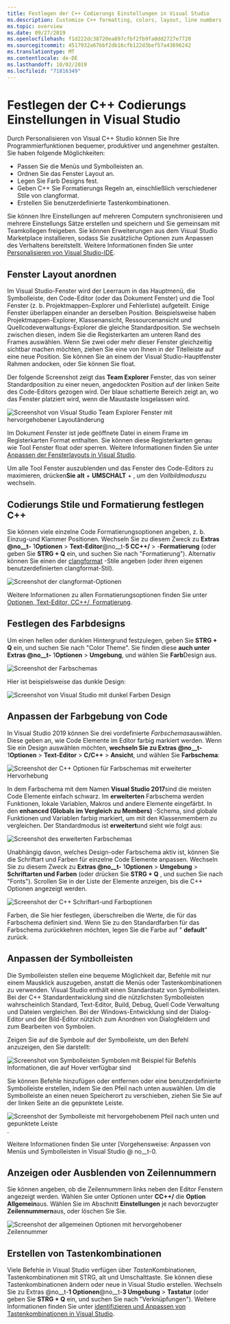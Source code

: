 ```yaml
---
title: Festlegen der C++ Codierungs Einstellungen in Visual Studio
ms.description: Customize C++ formatting, colors, layout, line numbers, and menus in the Visual Studio IDE.
ms.topic: overview
ms.date: 09/27/2019
ms.openlocfilehash: f1d222dc38720ea897cfbf2fb9fa0dd2727e7720
ms.sourcegitcommit: 4517932a67bbf2db16cfb122d3bef57a43696242
ms.translationtype: MT
ms.contentlocale: de-DE
ms.lasthandoff: 10/02/2019
ms.locfileid: "71816349"
---
```

# <a name="set-your-c-coding-preferences-in-visual-studio"></a>Festlegen der C++ Codierungs Einstellungen in Visual Studio

Durch Personalisieren von Visual C++ Studio können Sie Ihre Programmierfunktionen bequemer, produktiver und angenehmer gestalten. Sie haben folgende Möglichkeiten:

- Passen Sie die Menüs und Symbolleisten an.
- Ordnen Sie das Fenster Layout an.
- Legen Sie Farb Designs fest.
- Geben C++ Sie Formatierungs Regeln an, einschließlich verschiedener Stile von clangformat.
- Erstellen Sie benutzerdefinierte Tastenkombinationen.

Sie können Ihre Einstellungen auf mehreren Computern synchronisieren und mehrere Einstellungs Sätze erstellen und speichern und Sie gemeinsam mit Teamkollegen freigeben. Sie können Erweiterungen aus dem Visual Studio Marketplace installieren, sodass Sie zusätzliche Optionen zum Anpassen des Verhaltens bereitstellt. Weitere Informationen finden Sie unter [Personalisieren von Visual Studio-IDE](/visualstudio/ide/personalizing-the-visual-studio-ide).

## <a name="arrange-window-layout"></a>Fenster Layout anordnen

Im Visual Studio-Fenster wird der Leerraum in das Hauptmenü, die Symbolleiste, den Code-Editor (oder das Dokument Fenster) und die Tool Fenster (z. b. Projektmappen-Explorer und Fehlerliste) aufgeteilt. Einige Fenster überlappen einander an derselben Position. Beispielsweise haben Projektmappen-Explorer, Klassenansicht, Ressourcenansicht und Quellcodeverwaltungs-Explorer die gleiche Standardposition. Sie wechseln zwischen diesen, indem Sie die Registerkarten am unteren Rand des Frames auswählen. Wenn Sie zwei oder mehr dieser Fenster gleichzeitig sichtbar machen möchten, ziehen Sie eine von Ihnen in der Titelleiste auf eine neue Position. Sie können Sie an einem der Visual Studio-Hauptfenster Rahmen andocken, oder Sie können Sie float.

Der folgende Screenshot zeigt das **Team Explorer** Fenster, das von seiner Standardposition zu einer neuen, angedockten Position auf der linken Seite des Code-Editors gezogen wird. Der blaue schattierte Bereich zeigt an, wo das Fenster platziert wird, wenn die Maustaste losgelassen wird.

![Screenshot von Visual Studio Team Explorer Fenster mit hervorgehobener Layoutänderung](media/window-layout-move-team-explorer.png)

Im Dokument Fenster ist jede geöffnete Datei in einem Frame im Registerkarten Format enthalten. Sie können diese Registerkarten genau wie Tool Fenster float oder sperren. Weitere Informationen finden Sie unter [Anpassen der Fensterlayouts in Visual Studio](/visualstudio/ide/customizing-window-layouts-in-visual-studio).

Um alle Tool Fenster auszublenden und das Fenster des Code-Editors zu maximieren, drücken**Sie** **alt** + **UMSCHALT** + , um den *Vollbildmodus*zu wechseln.

## <a name="set-c-coding-styles-and-formatting"></a>Codierungs Stile und Formatierung festlegen C++

Sie können viele einzelne Code Formatierungsoptionen angeben, z. b. Einzug-und Klammer Positionen. Wechseln Sie zu diesem Zweck zu **Extras @no__t-** 1**Optionen** > **Text-Editor**@no__t-**5 CC++/**  > -**Formatierung** (oder geben Sie **STRG + Q** ein, und suchen Sie nach "Formatierung"). Alternativ können Sie einen der [clangformat](https://clang.llvm.org/docs/ClangFormat.html) -Stile angeben (oder ihren eigenen benutzerdefinierten clangformat-Stil).

![Screenshot der clangformat-Optionen](media/clang-format-ide.png)

Weitere Informationen zu allen Formatierungsoptionen finden Sie unter [Optionen, Text-Editor, CC++/, Formatierung](/visualstudio/ide/reference/options-text-editor-c-cpp-formatting).

## <a name="set-the-color-theme"></a>Festlegen des Farbdesigns

Um einen hellen oder dunklen Hintergrund festzulegen, geben Sie **STRG + Q** ein, und suchen Sie nach "Color Theme". Sie finden diese **auch unter Extras @no__t-** 1**Optionen** > **Umgebung**, und wählen Sie **Farb**Design aus.

![Screenshot der Farbschemas](media/tools-options-color-theme.png)

Hier ist beispielsweise das dunkle Design:

![Screenshot von Visual Studio mit dunkel Farben Design](media/tools-options-dark-theme.png)

## <a name="customize-code-colorization"></a>Anpassen der Farbgebung von Code

In Visual Studio 2019 können Sie drei vordefinierte *Farbschemas*auswählen. Diese geben an, wie Code Elemente im Editor farbig markiert werden. Wenn Sie ein Design auswählen möchten, **wechseln Sie zu Extras @no__t-** 1**Optionen** > **Text-Editor** > **C/C++**  > **Ansicht**, und wählen Sie **Farbschema**:

![Screenshot der C++ Optionen für Farbschemas mit erweiterter Hervorhebung](media/color-schemes.png)

In dem Farbschema mit dem Namen **Visual Studio 2017**sind die meisten Code Elemente einfach schwarz. Im **erweiterten** Farbschema werden Funktionen, lokale Variablen, Makros und andere Elemente eingefärbt. In den **enhanced (Globals im Vergleich zu Members)** -Schema, sind globale Funktionen und Variablen farbig markiert, um mit den Klassenmembern zu vergleichen. Der Standardmodus ist **erweitert**und sieht wie folgt aus:

![Screenshot des erweiterten Farbschemas](media/color-scheme-enhanced.png)

Unabhängig davon, welches Design-oder Farbschema aktiv ist, können Sie die Schriftart und Farben für einzelne Code Elemente anpassen. Wechseln Sie zu diesem Zweck zu **Extras @no__t-** 1**Optionen** > **Umgebung** > **Schriftarten und Farben** (oder drücken Sie **STRG + Q** , und suchen Sie nach "Fonts"). Scrollen Sie in der Liste der Elemente anzeigen, bis die C++ Optionen angezeigt werden.

![Screenshot der C++ Schriftart-und Farboptionen](media/tools-options-cpp-colors.png)

Farben, die Sie hier festlegen, überschreiben die Werte, die für das Farbschema definiert sind. Wenn Sie zu den Standardfarben für das Farbschema zurückkehren möchten, legen Sie die Farbe auf " **default**" zurück.

## <a name="customize-the-toolbars"></a>Anpassen der Symbolleisten

Die Symbolleisten stellen eine bequeme Möglichkeit dar, Befehle mit nur einem Mausklick auszugeben, anstatt die Menüs oder Tastenkombinationen zu verwenden. Visual Studio enthält einen Standardsatz von Symbolleisten. Bei der C++ Standardentwicklung sind die nützlichsten Symbolleisten wahrscheinlich Standard, Text-Editor, Build, Debug, Quell Code Verwaltung und Dateien vergleichen. Bei der Windows-Entwicklung sind der Dialog-Editor und der Bild-Editor nützlich zum Anordnen von Dialogfeldern und zum Bearbeiten von Symbolen.

Zeigen Sie auf die Symbole auf der Symbolleiste, um den Befehl anzuzeigen, den Sie darstellt:

![Screenshot von Symbolleisten Symbolen mit Beispiel für Befehls Informationen, die auf Hover verfügbar sind](media/toolbar-mouse-hover.png)

Sie können Befehle hinzufügen oder entfernen oder eine benutzerdefinierte Symbolleiste erstellen, indem Sie den Pfeil nach unten auswählen. Um die Symbolleiste an einen neuen Speicherort zu verschieben, ziehen Sie Sie auf der linken Seite an die gepunktete Leiste.

![Screenshot der Symbolleiste mit hervorgehobenem Pfeil nach unten und gepunktete Leiste](media/toolbar-move-edit.png).

Weitere Informationen finden Sie unter [Vorgehensweise: Anpassen von Menüs und Symbolleisten in Visual Studio @ no__t-0.

## <a name="show-or-hide-line-numbers"></a>Anzeigen oder Ausblenden von Zeilennummern

Sie können angeben, ob die Zeilennummern links neben den Editor Fenstern angezeigt werden. Wählen Sie unter Optionen unter **CC++/** die **Option** **Allgemein**aus. Wählen Sie im Abschnitt **Einstellungen** je nach bevorzugter **Zeilennummern**aus, oder löschen Sie Sie.

![Screenshot der allgemeinen Optionen mit hervorgehobener Zeilennummer](media/tools-options-line-numbers.png)

## <a name="create-keyboard-shortcuts"></a>Erstellen von Tastenkombinationen

Viele Befehle in Visual Studio verfügen über *Tasten*Kombinationen, Tastenkombinationen mit STRG, alt und Umschalttaste. Sie können diese Tastenkombinationen ändern oder neue in Visual Studio erstellen. Wechseln Sie zu Extras @no__t-**1 Optionen**@no__t-**3 Umgebung** > **Tastatur** (oder geben Sie **STRG + Q** ein, und suchen Sie nach "Verknüpfungen"). Weitere Informationen finden Sie unter [identifizieren und Anpassen von Tastenkombinationen in Visual Studio](/visualstudio/ide/identifying-and-customizing-keyboard-shortcuts-in-visual-studio).
